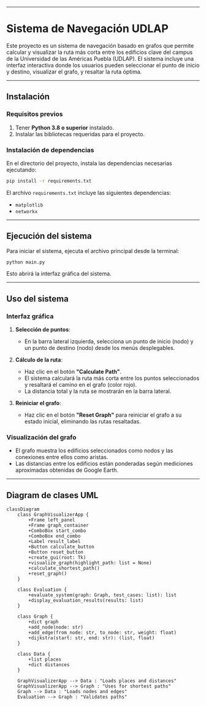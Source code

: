 
---

# **Sistema de Navegación UDLAP**

Este proyecto es un sistema de navegación basado en grafos que permite calcular y visualizar la ruta más corta entre los edificios clave del campus de la Universidad de las Américas Puebla (UDLAP). El sistema incluye una interfaz interactiva donde los usuarios pueden seleccionar el punto de inicio y destino, visualizar el grafo, y resaltar la ruta óptima.

---

## **Instalación**

### **Requisitos previos**
1. Tener **Python 3.8 o superior** instalado.
2. Instalar las bibliotecas requeridas para el proyecto.

### **Instalación de dependencias**
En el directorio del proyecto, instala las dependencias necesarias ejecutando:

```bash
pip install -r requirements.txt
```

El archivo `requirements.txt` incluye las siguientes dependencias:
- `matplotlib`
- `networkx`

---

## **Ejecución del sistema**

Para iniciar el sistema, ejecuta el archivo principal desde la terminal:

```bash
python main.py
```

Esto abrirá la interfaz gráfica del sistema.

---

## **Uso del sistema**

### **Interfaz gráfica**
1. **Selección de puntos**:
   - En la barra lateral izquierda, selecciona un punto de inicio (nodo) y un punto de destino (nodo) desde los menús desplegables.

2. **Cálculo de la ruta**:
   - Haz clic en el botón **"Calculate Path"**.
   - El sistema calculará la ruta más corta entre los puntos seleccionados y resaltará el camino en el grafo (color rojo).
   - La distancia total y la ruta se mostrarán en la barra lateral.

3. **Reiniciar el grafo**:
   - Haz clic en el botón **"Reset Graph"** para reiniciar el grafo a su estado inicial, eliminando las rutas resaltadas.

### **Visualización del grafo**
- El grafo muestra los edificios seleccionados como nodos y las conexiones entre ellos como aristas.
- Las distancias entre los edificios están ponderadas según mediciones aproximadas obtenidas de Google Earth.

---

## Diagram de clases UML


```mermaid
classDiagram
    class GraphVisualizerApp {
        +Frame left_panel
        +Frame graph_container
        +ComboBox start_combo
        +ComboBox end_combo
        +Label result_label
        +Button calculate_button
        +Button reset_button
        +create_gui(root: Tk)
        +visualize_graph(highlight_path: list = None)
        +calculate_shortest_path()
        +reset_graph()
    }

    class Evaluation {
        +evaluate_system(graph: Graph, test_cases: list): list
        +display_evaluation_results(results: list)
    }

    class Graph {
        +dict graph
        +add_node(node: str)
        +add_edge(from_node: str, to_node: str, weight: float)
        +dijkstra(start: str, end: str): (list, float)
    }

    class Data {
        +list places
        +dict distances
    }

    GraphVisualizerApp --> Data : "Loads places and distances"
    GraphVisualizerApp --> Graph : "Uses for shortest paths"
    Graph --> Data : "Loads nodes and edges"
    Evaluation --> Graph : "Validates paths"


```
